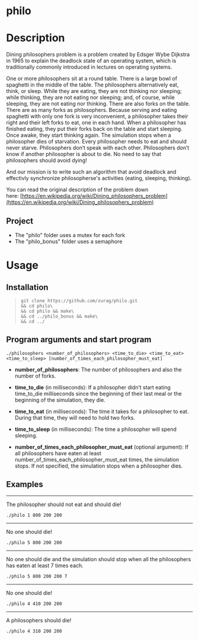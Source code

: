 # philo

# Description
Dining philosophers problem is a problem created by Edsger Wybe Dijkstra in 1965 to explain the deadlock state of an operating system, which is traditionally commonly introduced in lectures on operating systems. 

One or more philosophers sit at a round table. There is a large bowl of spaghetti in the middle of the table. The philosophers alternatively eat, think, or sleep. While they are eating, they are not thinking nor sleeping; while thinking, they are not eating nor sleeping; and, of course, while sleeping, they are not eating nor thinking.
There are also forks on the table. There are as many forks as philosophers.
Because serving and eating spaghetti with only one fork is very inconvenient, a philosopher takes their right and their left forks to eat, one in each hand. When a philosopher has finished eating, they put their forks back on the table and start sleeping.
Once awake, they start thinking again. The simulation stops when a philosopher dies of starvation. Every philosopher needs
to eat and should never starve. Philosophers don’t speak with each other. Philosophers don’t know if another philosopher
is about to die. No need to say that philosophers should avoid dying!

And our mission is to write such an algorithm that avoid deadlock and effectivly synchronize philosopherse's activities
(eating, sleeping, thinking).

You can read the original description of the problem down here: [https://en.wikipedia.org/wiki/Dining_philosophers_problem](https://en.wikipedia.org/wiki/Dining_philosophers_problem)

## Project

-   The "philo" folder uses a mutex for each fork
-   The "philo_bonus" folder uses a semaphore

# Usage

## Installation

> ```
> git clone https://github.com/zurag/philo.git
> && cd philo\
> && cd philo && make\
> && cd ../philo_bonus && make\
> && cd ../
> ```

## Program arguments and start program

```
./philosophers <number_of_philosophers> <time_to_die> <time_to_eat> <time_to_sleep> [number_of_times_each_philosopher_must_eat]
```

-   **number_of_philosophers**: The number of philosophers and also the number of forks.
-   **time_to_die** (in milliseconds): If a philosopher didn’t start eating time_to_die milliseconds since the beginning of their last meal or the beginning of the simulation, they die.
-   **time_to_eat** (in milliseconds): The time it takes for a philosopher to eat. During that time, they will need to hold two forks.
-   **time_to_sleep** (in milliseconds): The time a philosopher will spend sleeping.

-   **number_of_times_each_philosopher_must_eat** (optional argument): If all philosophers have eaten at least number_of_times_each_philosopher_must_eat times, the simulation stops. If not specified, the simulation stops when a philosopher dies.

## Examples
---

The philosopher should not eat and should die!

```
./philo 1 800 200 200
```

---

No one should die!

```
./philo 5 800 200 200
```

---

No one should die and the simulation should stop when all the philosophers has eaten at least 7 times each.

```
./philo 5 800 200 200 7
```

---

No one should die!

```
./philo 4 410 200 200
```

---

A philosophers should die!

```
./philo 4 310 200 200
```
